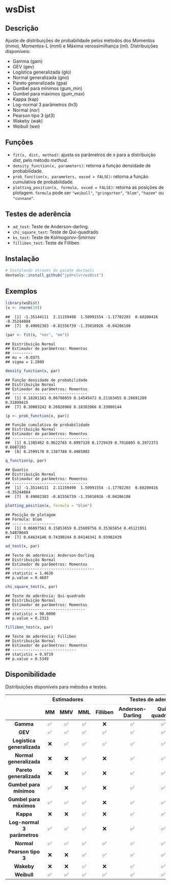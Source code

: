 
# wsDist

## Descrição

Ajuste de distribuições de probabilidade pelos métodos dos Momentos (mmo), Momentos-L (mml) e Máxima verossimilhança (ml).
Distribuições disponíveis:

  - Gamma (gam)
  - GEV (gev)
  - Logística generalizada (glo)
  - Normal generalizada (gno)
  - Pareto generalizada (gpa)
  - Gumbel para mínimos (gum_min)
  - Gumbel para máximos (gum_max)
  - Kappa (kap)
  - Log-normal 3 parâmetros (ln3)
  - Normal (nor)
  - Pearson tipo 3 (pt3)
  - Wakeby (wak)
  - Weibull (wei)
  
## Funções
  - `fit(x, dist, method)`: ajusta os parâmetros de *x* para a distribuição *dist*, pelo método *method*. 
  - `density_function(x, parameters)`: retorna a função densidade de probabilidade.
  - `prob_function(x, parameters, exced = FALSE)`: retorna a função cumulativa de probabilidade.
  - `plotting_position(x, formula, exced = FALSE)`: retorna as posições de plotagem. `formula` pode ser `"weibull"`, `"gringorten"`, `"blom"`, `"hazem"` ou `"cunnane"`.


## Testes de aderência
 - `ad_test`: Teste de Anderson-darling.
 - `chi_square_test`: Teste de Qui-quadrado
 - `ks_test`: Teste de Kolmogorov–Smirnov
 - `filliben_test`: Teste de Filliben
  

## Instalação

``` r
# Instalando através do pacote devtools
devtools::install_github("jpdrslvr/wsDist")
```

## Exemplos

```r
library(wsDist)
(x <- rnorm(10))
```

```
##  [1] -1.35144111  2.11159498  1.50991554 -1.17702203  0.60200416 -0.35244084
##  [7]  0.49002383 -0.81556739 -1.35016926 -0.04206108
```

```r
(par <- fit(x, "nor", "mm"))
```

```
## Distribuição Normal
## Estimador de parâmetros: Momentos
## --------- 
## mu = -0.0375
## sigma = 1.2089
```

```r
density_function(x, par)
```

```
## Função densidade de probabilidade
## Distribuição Normal
## Estimador de parâmetros: Momentos
## --------------------------------- 
##  [1] 0.18281161 0.06796059 0.14545472 0.21163455 0.28691289 0.31899415
##  [7] 0.30003242 0.26826968 0.18302066 0.33000144
```

```r
(p <- prob_function(x, par))
```

```
## Função cumulativa de probabilidade
## Distribuição Normal
## Estimador de parâmetros: Momentos
## ---------------------------------- 
##  [1] 0.1385462 0.9622765 0.8997328 0.1729439 0.7016005 0.3972373 0.6687193
##  [8] 0.2599170 0.1387788 0.4985002
```

```r
q_function(p, par)
```

```
## Quantis
## Distribuição Normal
## Estimador de parâmetros: Momentos
## --------------------------------- 
##  [1] -1.35144111  2.11159498  1.50991554 -1.17702203  0.60200416 -0.35244084
##  [7]  0.49002383 -0.81556739 -1.35016926 -0.04206108
```

```r
plotting_position(x, formula = "blom")
```

```
## Posição de plotagem
## Fórmula: blom
## ------------------- 
##  [1] 0.06097561 0.15853659 0.25609756 0.35365854 0.45121951 0.54878049
##  [7] 0.64634146 0.74390244 0.84146341 0.93902439
```

```r
ad_test(x, par)
```

```
## Teste de aderência: Anderson-Darling
## Distribuição Normal
## Estimador de parâmetros: Momentos
## ------------------------------------ 
## statistic = 1.4636
## p.value = 0.4607
```

```r
chi_square_test(x, par)
```

```
## Teste de aderência: Qui-quadrado
## Distribuição Normal
## Estimador de parâmetros: Momentos
## -------------------------------- 
## statistic = 90.0000
## p.value = 0.2313
```

```r
filliben_test(x, par)
```

```
## Teste de aderência: Filliben
## Distribuição Normal
## Estimador de parâmetros: Momentos
## ---------------------------- 
## statistic = 0.9719
## p.value = 0.5349
```
## Disponibilidade

Distribuições disponíveis para métodos e testes.
<table class="table table-striped table-hover table-bordered" style="margin-left: auto; margin-right: auto;">
 <thead>
<tr>
<th style="empty-cells: hide;border-bottom:hidden;" colspan="1"></th>
<th style="border-bottom:hidden;padding-bottom:0; padding-left:3px;padding-right:3px;text-align: center; " colspan="3"><div style="border-bottom: 1px solid #ddd; padding-bottom: 5px; ">Estimadores</div></th>
<th style="border-bottom:hidden;padding-bottom:0; padding-left:3px;padding-right:3px;text-align: center; " colspan="4"><div style="border-bottom: 1px solid #ddd; padding-bottom: 5px; ">Testes de aderência</div></th>
</tr>
  <tr>
   <th style="text-align:center;">   </th>
   <th style="text-align:center;"> MM </th>
   <th style="text-align:center;"> MMV </th>
   <th style="text-align:center;"> MML </th>
   <th style="text-align:center;"> Filliben </th>
   <th style="text-align:center;"> Anderson-Darling </th>
   <th style="text-align:center;"> Qui-quadrado </th>
   <th style="text-align:center;"> Kolmogorov-Smirnov </th>
  </tr>
 </thead>
<tbody>
  <tr>
   <td style="text-align:center;font-weight: bold;"> Gamma </td>
   <td style="text-align:center;"> ✅ </td>
   <td style="text-align:center;"> ✅ </td>
   <td style="text-align:center;"> ✅ </td>
   <td style="text-align:center;"> ❌ </td>
   <td style="text-align:center;"> ✅ </td>
   <td style="text-align:center;"> ✅ </td>
   <td style="text-align:center;"> ✅ </td>
  </tr>
  <tr>
   <td style="text-align:center;font-weight: bold;"> GEV </td>
   <td style="text-align:center;"> ✅ </td>
   <td style="text-align:center;"> ✅ </td>
   <td style="text-align:center;"> ✅ </td>
   <td style="text-align:center;"> ✅ </td>
   <td style="text-align:center;"> ✅ </td>
   <td style="text-align:center;"> ✅ </td>
   <td style="text-align:center;"> ✅ </td>
  </tr>
  <tr>
   <td style="text-align:center;font-weight: bold;"> Logística generalizada </td>
   <td style="text-align:center;"> ❌ </td>
   <td style="text-align:center;"> ✅ </td>
   <td style="text-align:center;"> ✅ </td>
   <td style="text-align:center;"> ✅ </td>
   <td style="text-align:center;"> ✅ </td>
   <td style="text-align:center;"> ✅ </td>
   <td style="text-align:center;"> ✅ </td>
  </tr>
  <tr>
   <td style="text-align:center;font-weight: bold;"> Normal generalizada </td>
   <td style="text-align:center;"> ❌ </td>
   <td style="text-align:center;"> ❌ </td>
   <td style="text-align:center;"> ✅ </td>
   <td style="text-align:center;"> ❌ </td>
   <td style="text-align:center;"> ✅ </td>
   <td style="text-align:center;"> ✅ </td>
   <td style="text-align:center;"> ✅ </td>
  </tr>
  <tr>
   <td style="text-align:center;font-weight: bold;"> Pareto generalizada </td>
   <td style="text-align:center;"> ❌ </td>
   <td style="text-align:center;"> ❌ </td>
   <td style="text-align:center;"> ✅ </td>
   <td style="text-align:center;"> ❌ </td>
   <td style="text-align:center;"> ✅ </td>
   <td style="text-align:center;"> ✅ </td>
   <td style="text-align:center;"> ✅ </td>
  </tr>
  <tr>
   <td style="text-align:center;font-weight: bold;"> Gumbel para mínimos </td>
   <td style="text-align:center;"> ✅ </td>
   <td style="text-align:center;"> ❌ </td>
   <td style="text-align:center;"> ✅ </td>
   <td style="text-align:center;"> ❌ </td>
   <td style="text-align:center;"> ✅ </td>
   <td style="text-align:center;"> ✅ </td>
   <td style="text-align:center;"> ✅ </td>
  </tr>
  <tr>
   <td style="text-align:center;font-weight: bold;"> Gumbel para máximos </td>
   <td style="text-align:center;"> ✅ </td>
   <td style="text-align:center;"> ✅ </td>
   <td style="text-align:center;"> ✅ </td>
   <td style="text-align:center;"> ❌ </td>
   <td style="text-align:center;"> ✅ </td>
   <td style="text-align:center;"> ✅ </td>
   <td style="text-align:center;"> ✅ </td>
  </tr>
  <tr>
   <td style="text-align:center;font-weight: bold;"> Kappa </td>
   <td style="text-align:center;"> ❌ </td>
   <td style="text-align:center;"> ❌ </td>
   <td style="text-align:center;"> ✅ </td>
   <td style="text-align:center;"> ❌ </td>
   <td style="text-align:center;"> ✅ </td>
   <td style="text-align:center;"> ✅ </td>
   <td style="text-align:center;"> ✅ </td>
  </tr>
  <tr>
   <td style="text-align:center;font-weight: bold;"> Log-normal 3 parâmetros </td>
   <td style="text-align:center;"> ✅ </td>
   <td style="text-align:center;"> ✅ </td>
   <td style="text-align:center;"> ✅ </td>
   <td style="text-align:center;"> ❌ </td>
   <td style="text-align:center;"> ✅ </td>
   <td style="text-align:center;"> ✅ </td>
   <td style="text-align:center;"> ✅ </td>
  </tr>
  <tr>
   <td style="text-align:center;font-weight: bold;"> Normal </td>
   <td style="text-align:center;"> ✅ </td>
   <td style="text-align:center;"> ✅ </td>
   <td style="text-align:center;"> ✅ </td>
   <td style="text-align:center;"> ✅ </td>
   <td style="text-align:center;"> ✅ </td>
   <td style="text-align:center;"> ✅ </td>
   <td style="text-align:center;"> ✅ </td>
  </tr>
  <tr>
   <td style="text-align:center;font-weight: bold;"> Pearson tipo 3 </td>
   <td style="text-align:center;"> ❌ </td>
   <td style="text-align:center;"> ❌ </td>
   <td style="text-align:center;"> ✅ </td>
   <td style="text-align:center;"> ✅ </td>
   <td style="text-align:center;"> ✅ </td>
   <td style="text-align:center;"> ✅ </td>
   <td style="text-align:center;"> ✅ </td>
  </tr>
  <tr>
   <td style="text-align:center;font-weight: bold;"> Wakeby </td>
   <td style="text-align:center;"> ❌ </td>
   <td style="text-align:center;"> ❌ </td>
   <td style="text-align:center;"> ✅ </td>
   <td style="text-align:center;"> ❌ </td>
   <td style="text-align:center;"> ✅ </td>
   <td style="text-align:center;"> ✅ </td>
   <td style="text-align:center;"> ✅ </td>
  </tr>
  <tr>
   <td style="text-align:center;font-weight: bold;"> Weibull </td>
   <td style="text-align:center;"> ✅ </td>
   <td style="text-align:center;"> ✅ </td>
   <td style="text-align:center;"> ✅ </td>
   <td style="text-align:center;"> ✅ </td>
   <td style="text-align:center;"> ✅ </td>
   <td style="text-align:center;"> ✅ </td>
   <td style="text-align:center;"> ✅ </td>
  </tr>
</tbody>
</table>
